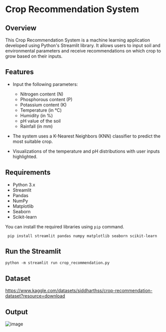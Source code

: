 # Crop Recommendation System

## Overview

This Crop Recommendation System is a machine learning application developed using Python's Streamlit library. It allows users to input soil and environmental parameters and receive recommendations on which crop to grow based on their inputs.

## Features

- Input the following parameters:
  - Nitrogen content (N)
  - Phosphorous content (P)
  - Potassium content (K)
  - Temperature (in °C)
  - Humidity (in %)
  - pH value of the soil
  - Rainfall (in mm)

- The system uses a K-Nearest Neighbors (KNN) classifier to predict the most suitable crop.
- Visualizations of the temperature and pH distributions with user inputs highlighted.

## Requirements
 
- Python 3.x
- Streamlit
- Pandas
- NumPy
- Matplotlib
- Seaborn
- Scikit-learn

You can install the required libraries using `pip` command.

```
 pip install streamlit pandas numpy matplotlib seaborn scikit-learn
```

## Run the Streamlit
```
python -m streamlit run crop_recommendation.py
```
## Dataset

https://www.kaggle.com/datasets/siddharthss/crop-recommendation-dataset?resource=download

## Output
![image](https://github.com/user-attachments/assets/b3690eff-1ca5-462d-b4ec-dc00c59a3cd1)


